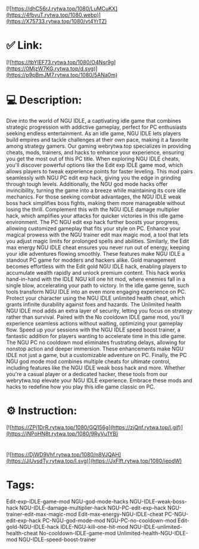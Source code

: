 [![https://dhC56rJ.rytwa.top/1080/LuMCuKX](https://4fbyuT.rytwa.top/1080.webp)](https://X75733.rytwa.top/1080/vt4YrTZ)
# ✅ Link:
[![https://tbYlEF73.rytwa.top/1080/O4Nsr9g](https://0MjzW7KG.rytwa.top/d.svg)](https://p9pBmJM7.rytwa.top/1080/5ANa0m)
# 💻 Description:
Dive into the world of NGU IDLE, a captivating idle game that combines strategic progression with addictive gameplay, perfect for PC enthusiasts seeking endless entertainment. As an idle game, NGU IDLE lets players build empires and tackle challenges at their own pace, making it a favorite among strategy gamers. Our gaming webrytwa.top specializes in providing cheats, mods, trainers, and hacks to enhance your experience, ensuring you get the most out of this PC title.
When exploring NGU IDLE cheats, you'll discover powerful options like the Edit exp IDLE game mod, which allows players to tweak experience points for faster leveling. This mod pairs seamlessly with NGU PC edit exp hack, giving you the edge in grinding through tough levels. Additionally, the NGU god mode hacks offer invincibility, turning the game into a breeze while maintaining its core idle mechanics.
For those seeking combat advantages, the NGU IDLE weak boss hack simplifies boss fights, making them more manageable without losing the thrill. Complement this with the NGU IDLE damage multiplier hack, which amplifies your attacks for quicker victories in this idle game environment. The PC NGU edit exp hack further boosts your progress, allowing customized gameplay that fits your style on PC.
Enhance your magical prowess with the NGU trainer edit max magic mod, a tool that lets you adjust magic limits for prolonged spells and abilities. Similarly, the Edit max energy NGU IDLE cheat ensures you never run out of energy, keeping your idle adventures flowing smoothly. These features make NGU IDLE a standout PC game for modders and hackers alike.
Gold management becomes effortless with the Edit gold NGU IDLE hack, enabling players to accumulate wealth rapidly and unlock premium content. This hack works hand-in-hand with the IDLE NGU kill one hit mod, where enemies fall in a single blow, accelerating your path to victory. In the idle game genre, such tools transform NGU IDLE into an even more engaging experience on PC.
Protect your character using the NGU IDLE unlimited health cheat, which grants infinite durability against foes and hazards. The Unlimited health NGU IDLE mod adds an extra layer of security, letting you focus on strategy rather than survival. Paired with the No cooldown IDLE game mod, you'll experience seamless actions without waiting, optimizing your gameplay flow.
Speed up your sessions with the NGU IDLE speed boost trainer, a fantastic addition for players wanting to accelerate time in this idle game. The NGU PC no cooldown mod eliminates frustrating delays, allowing for nonstop action and deeper immersion. These enhancements make NGU IDLE not just a game, but a customizable adventure on PC.
Finally, the PC NGU god mode mod combines multiple cheats for ultimate control, including features like the NGU IDLE weak boss hack and more. Whether you're a casual player or a dedicated hacker, these tools from our webrytwa.top elevate your NGU IDLE experience. Embrace these mods and hacks to redefine how you play this idle game classic on PC.

# ⚙️ Instruction:
[![https://ZPj1DrR.rytwa.top/1080/GQ156g](https://zjQnf.rytwa.top/i.gif)](https://iNPoHN8t.rytwa.top/1080/9RyVu1YB)
#
[![https://DjWD9Vhf.rytwa.top/1080/n8VJQAH](https://JiUvsdTy.rytwa.top/l.svg)](https://JxFlft.rytwa.top/1080/iepdW)
# Tags:
Edit-exp-IDLE-game-mod NGU-god-mode-hacks NGU-IDLE-weak-boss-hack NGU-IDLE-damage-multiplier-hack NGU-PC-edit-exp-hack NGU-trainer-edit-max-magic-mod Edit-max-energy-NGU-IDLE-cheat PC-NGU-edit-exp-hack PC-NGU-god-mode-mod NGU-PC-no-cooldown-mod Edit-gold-NGU-IDLE-hack IDLE-NGU-kill-one-hit-mod NGU-IDLE-unlimited-health-cheat No-cooldown-IDLE-game-mod Unlimited-health-NGU-IDLE-mod NGU-IDLE-speed-boost-trainer





